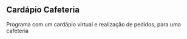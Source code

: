 ## Cardápio Cafeteria 

Programa com um cardápio virtual e realização de pedidos, para uma cafeteria
